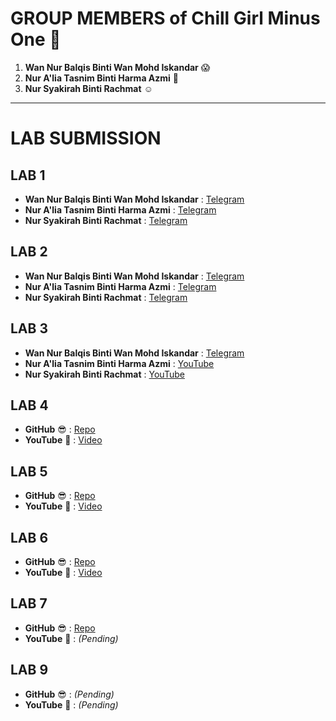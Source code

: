 
# **GROUP MEMBERS of Chill Girl Minus One 🦋**  
1. **Wan Nur Balqis Binti Wan Mohd Iskandar** 😱  
2. **Nur A'lia Tasnim Binti Harma Azmi** 🥰  
3. **Nur Syakirah Binti Rachmat** ☺️  

---

# **LAB SUBMISSION**  

## **LAB 1**  
- **Wan Nur Balqis Binti Wan Mohd Iskandar** : [Telegram](https://t.me/c/1268048899/34414)  
- **Nur A'lia Tasnim Binti Harma Azmi** : [Telegram](https://t.me/c/1268048899/34412)  
- **Nur Syakirah Binti Rachmat** : [Telegram](https://t.me/c/1268048899/35133)  

## **LAB 2**  
- **Wan Nur Balqis Binti Wan Mohd Iskandar** : [Telegram](https://t.me/c/1268048899/35134)  
- **Nur A'lia Tasnim Binti Harma Azmi** : [Telegram](https://t.me/c/1268048899/35028)  
- **Nur Syakirah Binti Rachmat** : [Telegram](https://t.me/c/1268048899/35029)  

## **LAB 3**  
- **Wan Nur Balqis Binti Wan Mohd Iskandar** : [Telegram](https://t.me/c/1268048899/37689)  
- **Nur A'lia Tasnim Binti Harma Azmi** : [YouTube](https://youtu.be/gGSj3b9-cb0)  
- **Nur Syakirah Binti Rachmat** : [YouTube](https://youtu.be/NYm5POST6Wo)  

## **LAB 4**  
- **GitHub** 😎 : [Repo](https://github.com/wnnrblqs/LAB-4-5-6.git)  
- **YouTube** 💌 : [Video](https://youtu.be/LeJGfRTbxCE)  

## **LAB 5**  
- **GitHub** 😎 : [Repo](https://github.com/wnnrblqs/LAB-4-5-6.git)  
- **YouTube** 💌 : [Video](https://youtu.be/LeJGfRTbxCE)  

## **LAB 6**  
- **GitHub** 😎 : [Repo](https://github.com/wnnrblqs/LAB-4-5-6.git)  
- **YouTube** 💌 : [Video](https://youtu.be/LeJGfRTbxCE)  

## **LAB 7**  
- **GitHub** 😎 : [Repo](https://github.com/wnnrblqs/LAB-7.git)  
- **YouTube** 💌 : _(Pending)_  

## **LAB 9**  
- **GitHub** 😎 : _(Pending)_  
- **YouTube** 💌 : _(Pending)_  

